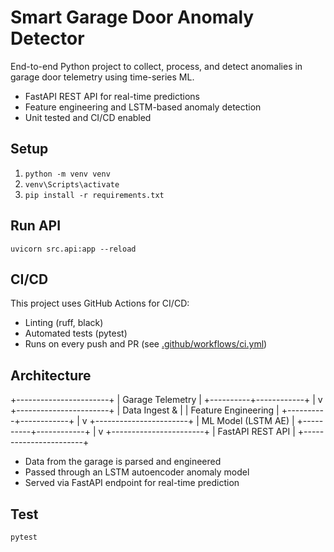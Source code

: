 # Smart Garage Door Anomaly Detector

End-to-end Python project to collect, process, and detect anomalies in garage door telemetry using time-series ML.

- FastAPI REST API for real-time predictions
- Feature engineering and LSTM-based anomaly detection
- Unit tested and CI/CD enabled

## Setup

1. `python -m venv venv`
2. `venv\Scripts\activate`
3. `pip install -r requirements.txt`

## Run API

`uvicorn src.api:app --reload`

## CI/CD

This project uses GitHub Actions for CI/CD:
- Linting (ruff, black)
- Automated tests (pytest)
- Runs on every push and PR (see [.github/workflows/ci.yml](.github/workflows/ci.yml))


## Architecture

+-----------------------+
| Garage Telemetry |
+----------+------------+
|
v
+-----------------------+
| Data Ingest & |
| Feature Engineering |
+----------+------------+
|
v
+-----------------------+
| ML Model (LSTM AE) |
+----------+------------+
|
v
+-----------------------+
| FastAPI REST API |
+-----------------------+

- Data from the garage is parsed and engineered
- Passed through an LSTM autoencoder anomaly model
- Served via FastAPI endpoint for real-time prediction


## Test

`pytest`